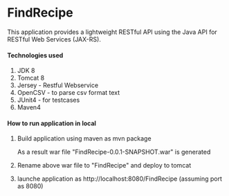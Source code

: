 # FindRecipe
This application provides a lightweight RESTful API using the Java API for RESTful Web Services (JAX-RS).

#### Technologies used
1. JDK 8
2. Tomcat 8
3. Jersey - Restful Webservice
4. OpenCSV - to parse csv format text
5. JUnit4 - for testcases
6. Maven4


#### How to run application in local
1. Build application using maven as
     mvn package 

     As a result war file "FindRecipe-0.0.1-SNAPSHOT.war" is generated 
2. Rename above war file to "FindRecipe" and deploy to tomcat
3. launche application as http://localhost:8080/FindRecipe (assuming port as 8080)
